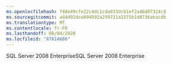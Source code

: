 ```yaml
---
ms.openlocfilehash: f48e49cfe22c4dc1cda833dcb1ef2a46d07324c8
ms.sourcegitcommit: ad4d92dce894592a259721a1571b1d8736abacdb
ms.translationtype: MT
ms.contentlocale: fr-FR
ms.lasthandoff: 08/04/2020
ms.locfileid: "87614686"
---
```

 <span data-ttu-id="8d48a-101">SQL Server 2008 Enterprise</span><span class="sxs-lookup"><span data-stu-id="8d48a-101">SQL Server 2008 Enterprise</span></span> 